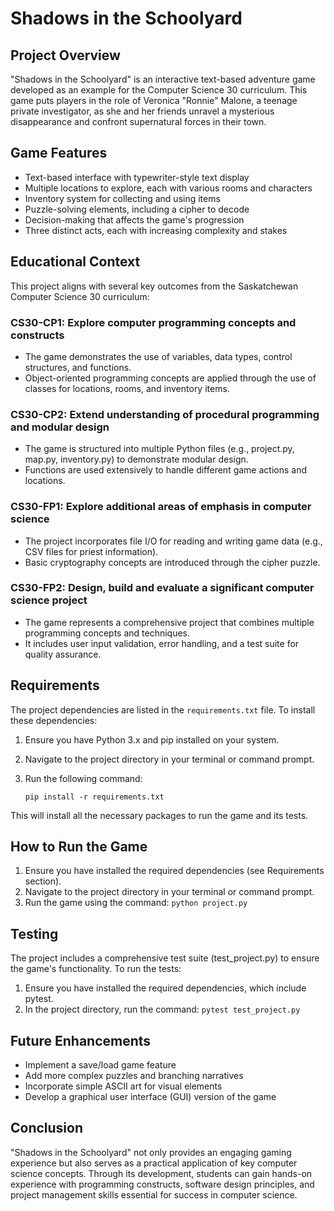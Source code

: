 # Shadows in the Schoolyard

## Project Overview

"Shadows in the Schoolyard" is an interactive text-based adventure game developed as an example for the Computer Science 30 curriculum. This game puts players in the role of Veronica "Ronnie" Malone, a teenage private investigator, as she and her friends unravel a mysterious disappearance and confront supernatural forces in their town.

## Game Features

- Text-based interface with typewriter-style text display
- Multiple locations to explore, each with various rooms and characters
- Inventory system for collecting and using items
- Puzzle-solving elements, including a cipher to decode
- Decision-making that affects the game's progression
- Three distinct acts, each with increasing complexity and stakes

## Educational Context

This project aligns with several key outcomes from the Saskatchewan Computer Science 30 curriculum:

### CS30-CP1: Explore computer programming concepts and constructs

- The game demonstrates the use of variables, data types, control structures, and functions.
- Object-oriented programming concepts are applied through the use of classes for locations, rooms, and inventory items.

### CS30-CP2: Extend understanding of procedural programming and modular design

- The game is structured into multiple Python files (e.g., project.py, map.py, inventory.py) to demonstrate modular design.
- Functions are used extensively to handle different game actions and locations.

### CS30-FP1: Explore additional areas of emphasis in computer science

- The project incorporates file I/O for reading and writing game data (e.g., CSV files for priest information).
- Basic cryptography concepts are introduced through the cipher puzzle.

### CS30-FP2: Design, build and evaluate a significant computer science project

- The game represents a comprehensive project that combines multiple programming concepts and techniques.
- It includes user input validation, error handling, and a test suite for quality assurance.

## Requirements

The project dependencies are listed in the `requirements.txt` file. To install these dependencies:

1. Ensure you have Python 3.x and pip installed on your system.
2. Navigate to the project directory in your terminal or command prompt.
3. Run the following command:

   ```
   pip install -r requirements.txt
   ```

This will install all the necessary packages to run the game and its tests.

## How to Run the Game

1. Ensure you have installed the required dependencies (see Requirements section).
2. Navigate to the project directory in your terminal or command prompt.
3. Run the game using the command: `python project.py`

## Testing

The project includes a comprehensive test suite (test_project.py) to ensure the game's functionality. To run the tests:

1. Ensure you have installed the required dependencies, which include pytest.
2. In the project directory, run the command: `pytest test_project.py`

## Future Enhancements

- Implement a save/load game feature
- Add more complex puzzles and branching narratives
- Incorporate simple ASCII art for visual elements
- Develop a graphical user interface (GUI) version of the game

## Conclusion

"Shadows in the Schoolyard" not only provides an engaging gaming experience but also serves as a practical application of key computer science concepts. Through its development, students can gain hands-on experience with programming constructs, software design principles, and project management skills essential for success in computer science.